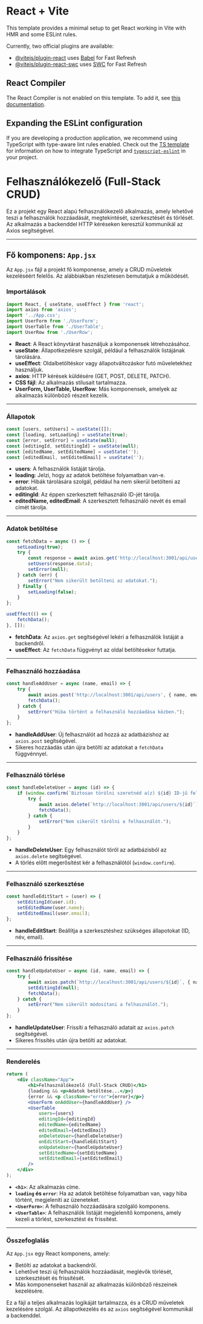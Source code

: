 # React + Vite

This template provides a minimal setup to get React working in Vite with HMR and some ESLint rules.

Currently, two official plugins are available:

- [@vitejs/plugin-react](https://github.com/vitejs/vite-plugin-react/blob/main/packages/plugin-react) uses [Babel](https://babeljs.io/) for Fast Refresh
- [@vitejs/plugin-react-swc](https://github.com/vitejs/vite-plugin-react/blob/main/packages/plugin-react-swc) uses [SWC](https://swc.rs/) for Fast Refresh

## React Compiler

The React Compiler is not enabled on this template. To add it, see [this documentation](https://react.dev/learn/react-compiler/installation).

## Expanding the ESLint configuration

If you are developing a production application, we recommend using TypeScript with type-aware lint rules enabled. Check out the [TS template](https://github.com/vitejs/vite/tree/main/packages/create-vite/template-react-ts) for information on how to integrate TypeScript and [`typescript-eslint`](https://typescript-eslint.io) in your project.

# Felhasználókezelő (Full-Stack CRUD)

Ez a projekt egy React alapú felhasználókezelő alkalmazás, amely lehetővé teszi a felhasználók hozzáadását, megtekintését, szerkesztését és törlését. Az alkalmazás a backenddel HTTP kéréseken keresztül kommunikál az Axios segítségével.

---

## Fő komponens: `App.jsx`

Az `App.jsx` fájl a projekt fő komponense, amely a CRUD műveletek kezeléséért felelős. Az alábbiakban részletesen bemutatjuk a működését.

### Importálások
```jsx
import React, { useState, useEffect } from 'react';
import axios from 'axios';
import '../App.css';
import UserForm from './UserForm';
import UserTable from './UserTable';
import UserRow from './UserRow';
```
- **React**: A React könyvtárat használjuk a komponensek létrehozásához.
- **useState**: Állapotkezelésre szolgál, például a felhasználók listájának tárolására.
- **useEffect**: Oldalbetöltéskor vagy állapotváltozáskor futó műveletekhez használjuk.
- **axios**: HTTP kérések küldésére (GET, POST, DELETE, PATCH).
- **CSS fájl**: Az alkalmazás stílusait tartalmazza.
- **UserForm, UserTable, UserRow**: Más komponensek, amelyek az alkalmazás különböző részeit kezelik.

---

### Állapotok
```jsx
const [users, setUsers] = useState([]);
const [loading, setLoading] = useState(true);
const [error, setError] = useState(null);
const [editingId, setEditingId] = useState(null);
const [editedName, setEditedName] = useState('');
const [editedEmail, setEditedEmail] = useState('');
```
- **users**: A felhasználók listáját tárolja.
- **loading**: Jelzi, hogy az adatok betöltése folyamatban van-e.
- **error**: Hibák tárolására szolgál, például ha nem sikerül betölteni az adatokat.
- **editingId**: Az éppen szerkesztett felhasználó ID-jét tárolja.
- **editedName, editedEmail**: A szerkesztett felhasználó nevét és email címét tárolja.

---

### Adatok betöltése
```jsx
const fetchData = async () => {
    setLoading(true);
    try {
        const response = await axios.get('http://localhost:3001/api/users');
        setUsers(response.data);
        setError(null);
    } catch (err) {
        setError("Nem sikerült betölteni az adatokat.");
    } finally {
        setLoading(false);
    }
};

useEffect(() => {
    fetchData();
}, []);
```
- **fetchData**: Az `axios.get` segítségével lekéri a felhasználók listáját a backendről.
- **useEffect**: Az `fetchData` függvényt az oldal betöltésekor futtatja.

---

### Felhasználó hozzáadása
```jsx
const handleAddUser = async (name, email) => {
    try {
        await axios.post('http://localhost:3001/api/users', { name, email });
        fetchData();
    } catch {
        setError("Hiba történt a felhasználó hozzáadása közben.");
    }
};
```
- **handleAddUser**: Új felhasználót ad hozzá az adatbázishoz az `axios.post` segítségével.
- Sikeres hozzáadás után újra betölti az adatokat a `fetchData` függvénnyel.

---

### Felhasználó törlése
```jsx
const handleDeleteUser = async (id) => {
    if (window.confirm(`Biztosan törölni szeretnéd a(z) ${id} ID-jű felhasználót?`)) {
        try {
            await axios.delete(`http://localhost:3001/api/users/${id}`);
            fetchData();
        } catch {
            setError("Nem sikerült törölni a felhasználót.");
        }
    }
};
```
- **handleDeleteUser**: Egy felhasználót töröl az adatbázisból az `axios.delete` segítségével.
- A törlés előtt megerősítést kér a felhasználótól (`window.confirm`).

---

### Felhasználó szerkesztése
```jsx
const handleEditStart = (user) => {
    setEditingId(user.id);
    setEditedName(user.name);
    setEditedEmail(user.email);
};
```
- **handleEditStart**: Beállítja a szerkesztéshez szükséges állapotokat (ID, név, email).

---

### Felhasználó frissítése
```jsx
const handleUpdateUser = async (id, name, email) => {
    try {
        await axios.patch(`http://localhost:3001/api/users/${id}`, { name, email });
        setEditingId(null);
        fetchData();
    } catch {
        setError("Nem sikerült módosítani a felhasználót.");
    }
};
```
- **handleUpdateUser**: Frissíti a felhasználó adatait az `axios.patch` segítségével.
- Sikeres frissítés után újra betölti az adatokat.

---

### Renderelés
```jsx
return (
    <div className="App">
        <h1>Felhasználókezelő (Full-Stack CRUD)</h1>
        {loading && <p>Adatok betöltése...</p>}
        {error && <p className="error">{error}</p>}
        <UserForm onAddUser={handleAddUser} />
        <UserTable
            users={users}
            editingId={editingId}
            editedName={editedName}
            editedEmail={editedEmail}
            onDeleteUser={handleDeleteUser}
            onEditStart={handleEditStart}
            onUpdateUser={handleUpdateUser}
            setEditedName={setEditedName}
            setEditedEmail={setEditedEmail}
        />
    </div>
);
```
- **`<h1>`**: Az alkalmazás címe.
- **`loading` és `error`**: Ha az adatok betöltése folyamatban van, vagy hiba történt, megjeleníti az üzeneteket.
- **`<UserForm>`**: A felhasználó hozzáadására szolgáló komponens.
- **`<UserTable>`**: A felhasználók listáját megjelenítő komponens, amely kezeli a törlést, szerkesztést és frissítést.

---

### Összefoglalás
Az `App.jsx` egy React komponens, amely:
- Betölti az adatokat a backendről.
- Lehetővé teszi új felhasználók hozzáadását, meglévők törlését, szerkesztését és frissítését.
- Más komponenseket használ az alkalmazás különböző részeinek kezelésére.

Ez a fájl a teljes alkalmazás logikáját tartalmazza, és a CRUD műveletek kezelésére szolgál. Az állapotkezelés és az `axios` segítségével kommunikál a backenddel.

